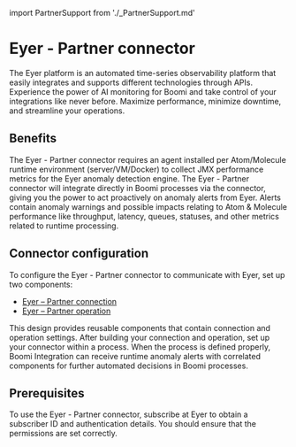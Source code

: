 import PartnerSupport from './_PartnerSupport.md'

# Eyer - Partner connector 

<head>
  <meta name="guidename" content="Integration"/>
  <meta name="context" content="GUID-2e536531-989b-4261-b691-928e9b95e0d2"/>
</head>

<PartnerSupport />

The Eyer platform is an automated time-series observability platform that easily integrates and supports different technologies through APIs. Experience the power of AI monitoring for Boomi and take control of your integrations like never before. Maximize performance, minimize downtime, and streamline your operations.

## Benefits

The Eyer - Partner connector requires an agent installed per Atom/Molecule runtime environment (server/VM/Docker) to collect JMX performance metrics for the Eyer anomaly detection engine. The Eyer - Partner connector will integrate directly in Boomi processes via the connector, giving you the power to act proactively on anomaly alerts from Eyer. Alerts contain anomaly warnings and possible impacts relating to Atom & Molecule performance like throughput, latency, queues, statuses, and other metrics related to runtime processing.

## Connector configuration

To configure the Eyer - Partner connector to communicate with Eyer, set up two components:

- [Eyer – Partner connection](./int-Eyer_connection.md)
- [Eyer – Partner operation](./int-Eyer_operation.md)

This design provides reusable components that contain connection and operation settings. After building your connection and operation, set up your connector within a process. When the process is defined properly, Boomi Integration can receive runtime anomaly alerts with correlated components for further automated decisions in Boomi processes.

## Prerequisites

To use the Eyer - Partner connector, subscribe at Eyer to obtain a subscriber ID and authentication details. You should ensure that the permissions are set correctly.